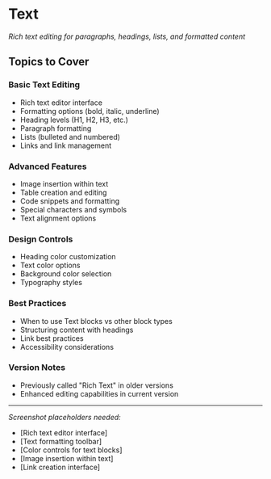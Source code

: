 # Text 

*Rich text editing for paragraphs, headings, lists, and formatted content*

## Topics to Cover

### Basic Text Editing
- Rich text editor interface
- Formatting options (bold, italic, underline)
- Heading levels (H1, H2, H3, etc.)
- Paragraph formatting
- Lists (bulleted and numbered)
- Links and link management

### Advanced Features
- Image insertion within text
- Table creation and editing
- Code snippets and formatting
- Special characters and symbols
- Text alignment options

### Design Controls
- Heading color customization
- Text color options
- Background color selection
- Typography styles

### Best Practices
- When to use Text blocks vs other block types
- Structuring content with headings
- Link best practices
- Accessibility considerations

### Version Notes
- Previously called "Rich Text" in older versions
- Enhanced editing capabilities in current version

---

*Screenshot placeholders needed:*
- [Rich text editor interface]
- [Text formatting toolbar]
- [Color controls for text blocks]
- [Image insertion within text]
- [Link creation interface]